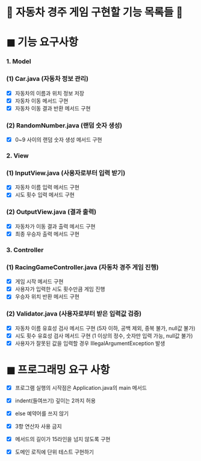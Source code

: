 # 🚗 자동차 경주 게임 구현할 기능 목록들 🚗

# ◼ ︎기능 요구사항
### 1. Model
### (1) Car.java (자동차 정보 관리)
- [x] 자동차의 이름과 위치 정보 저장
- [x] 자동차 이동 메서드 구현
- [x] 자동차 이동 결과 반환 메서드 구현
### (2) RandomNumber.java (랜덤 숫자 생성)
- [x] 0~9 사이의 랜덤 숫자 생성 메서드 구현

### 2. View 
### (1) InputView.java (사용자로부터 입력 받기)
- [x] 자동차 이름 입력 메서드 구현
- [x] 시도 횟수 입력 메서드 구현
### (2) OutputView.java (결과 출력)
- [x] 자동차가 이동 결과 출력 메서드 구현
- [x] 최종 우승자 출력 메서드 구현

### 3. Controller
### (1) RacingGameController.java (자동차 경주 게임 진행)
- [x] 게임 시작 메서드 구현
- [x] 사용자가 입력한 시도 횟수만큼 게임 진행
- [x] 우승자 위치 반환 메서드 구현
### (2) Validator.java (사용자로부터 받은 입력값 검증)
- [x] 자동차 이름 유효성 검사 메서드 구현 (5자 이하, 공백 제외, 중복 불가, null값 불가)
- [x] 시도 횟수 유효성 검사 메서드 구현 (1 이상의 정수, 숫자만 입력 가능, null값 불가)
- [x] 사용자가 잘못된 값을 입력할 경우 IllegalArgumentException 발생

# ◼ 프로그래밍 요구 사항 
- [x] 프로그램 실행의 시작점은 Application.java의 main 메서드
- [x] indent(들여쓰기) 깊이는 2까지 허용 
- [x] else 예약어를 쓰지 않기
- [x] 3항 연산자 사용 금지
- [x] 메서드의 길이가 15라인을 넘지 않도록 구현
- [x] 도메인 로직에 단위 테스트 구현하기 

